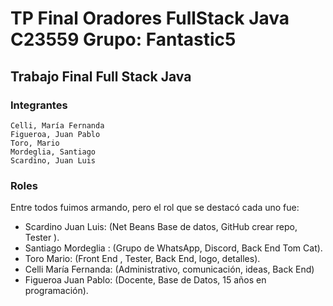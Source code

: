 
# TP Final Oradores FullStack Java C23559 Grupo: Fantastic5
## Trabajo Final Full Stack Java

### Integrantes

    Celli, María Fernanda
    Figueroa, Juan Pablo
    Toro, Mario
    Mordeglia, Santiago
    Scardino, Juan Luis

### Roles

Entre todos fuimos armando, pero el rol que se destacó cada uno fue:
- Scardino Juan Luis: (Net Beans Base de datos, GitHub crear repo, Tester ).
- Santiago Mordeglia : (Grupo de WhatsApp, Discord, Back End Tom Cat).
- Toro Mario: (Front End , Tester, Back End, logo, detalles).
- Celli María Fernanda: (Administrativo, comunicación, ideas, Back End)
- Figueroa Juan Pablo: (Docente, Base de Datos, 15 años en programación).
